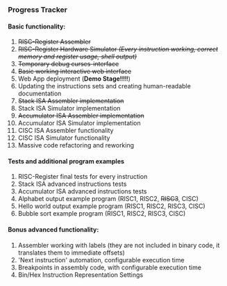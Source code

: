 ### Progress Tracker

#### Basic functionality:

1. ~~RISC-Register Assembler~~
1. ~~RISC-Register Hardware Simulator *(Every instruction working, correct memory and register usage, shell output)*~~
1. ~~Temporary debug curses-interface~~
1. ~~Basic working interactive web interface~~
1. Web App deployment (**Demo Stage!!!!**)
1. Updating the instructions sets and creating human-readable documentation
1. ~~Stack ISA Assembler implementation~~
1. Stack ISA Simulator implementation
1. ~~Accumulator ISA Assembler implementation~~
1. Accumulator ISA Simulator implementation
1. CISC ISA Assembler functionality
1. CISC ISA Simulator functionality 
1. Massive code refactoring and reworking

#### Tests and additional program examples

1. RISC-Register final tests for every instruction
1. Stack ISA advanced instructions tests
1. Accumulator ISA advanced instructions tests
1. Alphabet output example program (RISC1, RISC2, ~~RISC3~~, CISC)
1. Hello world output example program (RISC1, RISC2, RISC3, CISC)
1. Bubble sort example program (RISC1, RISC2, RISC3, CISC)

#### Bonus advanced functionality:
1. Assembler working with labels (they are not included in binary code, it translates them to immediate offsets)
1. 'Next instruction' automation, configurable execution time
1. Breakpoints in assembly code, with configurable execution time
1. Bin/Hex Instruction Representation Settings 